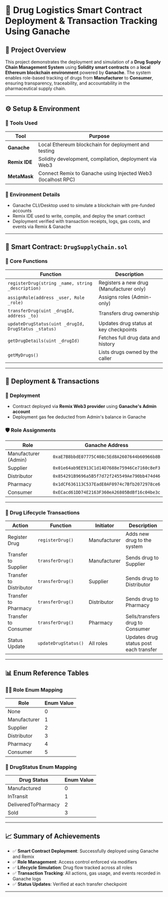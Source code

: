 # 💊 Drug Logistics Smart Contract Deployment & Transaction Tracking Using Ganache

## 📌 Project Overview

This project demonstrates the deployment and simulation of a **Drug Supply Chain Management System** using **Solidity smart contracts** on a **local Ethereum blockchain environment** powered by **Ganache**. The system enables role-based tracking of drugs from **Manufacturer** to **Consumer**, ensuring transparency, traceability, and accountability in the pharmaceutical supply chain.

---

## ⚙️ Setup & Environment

### 🔧 Tools Used

| Tool        | Purpose                                                       |
|-------------|---------------------------------------------------------------|
| **Ganache** | Local Ethereum blockchain for deployment and testing          |
| **Remix IDE** | Solidity development, compilation, deployment via Web3      |
| **MetaMask** | Connect Remix to Ganache using Injected Web3 (localhost RPC) |

### 🧪 Environment Details

- Ganache CLI/Desktop used to simulate a blockchain with pre-funded accounts  
- Remix IDE used to write, compile, and deploy the smart contract  
- Deployment verified with transaction receipts, logs, gas costs, and events via Remix & Ganache  

---

## 🧠 Smart Contract: `DrugSupplyChain.sol`

### 🚀 Core Functions

| Function | Description |
|---------|-------------|
| `registerDrug(string _name, string _description)` | Registers a new drug (Manufacturer only) |
| `assignRole(address _user, Role _role)` | Assigns roles (Admin-only) |
| `transferDrug(uint _drugId, address _to)` | Transfers drug ownership |
| `updateDrugStatus(uint _drugId, DrugStatus _status)` | Updates drug status at key checkpoints |
| `getDrugDetails(uint _drugId)` | Fetches full drug data and history |
| `getMyDrugs()` | Lists drugs owned by the caller |

---

## 🚀 Deployment & Transactions

### 🔨 Deployment

- Contract deployed via **Remix Web3 provider** using **Ganache's Admin account**
- Deployment gas fee deducted from Admin's balance in Ganache

### 🛡️ Role Assignments

| Role        | Ganache Address |
|-------------|------------------|
| Manufacturer (Admin) | `0xaE7B8bbdE07775C408c5Ed8A2607644b60966b8B` |
| Supplier     | `0x01e64ab9EE913C1d14D7688e75946Ce7160c8eF3` |
| Distributor  | `0x854291B9696a5B5f7d72f245549Ae790bb474d46` |
| Pharmacy     | `0x1dCF636113C537EadE0AF0974c7Bfb2072978ce6` |
| Consumer     | `0xECacd61DD74E2163F360eA26805BdBf16c04be3c` |

---

### 🔄 Drug Lifecycle Transactions

| Action                | Function          | Initiator   | Description                                  |
|-----------------------|-------------------|-------------|----------------------------------------------|
| Register Drug         | `registerDrug()`  | Manufacturer | Adds new drug to the system                  |
| Transfer to Supplier  | `transferDrug()`  | Manufacturer | Sends drug to Supplier                       |
| Transfer to Distributor | `transferDrug()` | Supplier    | Sends drug to Distributor                    |
| Transfer to Pharmacy  | `transferDrug()`  | Distributor | Sends drug to Pharmacy                       |
| Transfer to Consumer  | `transferDrug()`  | Pharmacy    | Sells/transfers drug to Consumer             |
| Status Update         | `updateDrugStatus()` | All roles | Updates drug status post each transfer       |

---

## 📊 Enum Reference Tables

### 🧑‍⚕️ Role Enum Mapping

| Role         | Enum Value |
|--------------|------------|
| None         | 0          |
| Manufacturer | 1          |
| Supplier     | 2          |
| Distributor  | 3          |
| Pharmacy     | 4          |
| Consumer     | 5          |

### 🚚 DrugStatus Enum Mapping

| Drug Status          | Enum Value |
|----------------------|------------|
| Manufactured         | 0          |
| InTransit            | 1          |
| DeliveredToPharmacy  | 2          |
| Sold                 | 3          |

---

## 📈 Summary of Achievements

- ✅ **Smart Contract Deployment**: Successfully deployed using Ganache and Remix  
- ✅ **Role Management**: Access control enforced via modifiers  
- ✅ **Lifecycle Simulation**: Drug flow tracked across all roles  
- ✅ **Transaction Tracking**: All actions, gas usage, and events recorded in Ganache logs  
- ✅ **Status Updates**: Verified at each transfer checkpoint  

---


